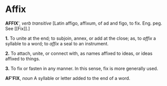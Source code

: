 # Affix

**AFFIX**', _verb transitive_ \[Latin affigo, affixum, of ad and figo, to fix. Eng. peg. See [[Fix]].\]

**1.** To unite at the end; to subjoin, annex, or add at the close; as, to _affix_ a syllable to a word; to _affix_ a seal to an instrument.

**2.** To attach, unite, or connect with, as names affixed to ideas, or ideas affixed to things.

**3.** To fix or fasten in any manner. In this sense, fix is more generally used.

**AF'FIX**, _noun_ A syllable or letter added to the end of a word.